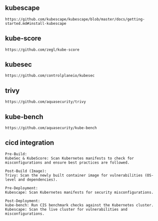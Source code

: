 ## kubescape
    https://github.com/kubescape/kubescape/blob/master/docs/getting-started.md#install-kubescape

## kube-score
    https://github.com/zegl/kube-score

## kubesec
    https://github.com/controlplaneio/kubesec

## trivy
    https://github.com/aquasecurity/trivy

## kube-bench
    https://github.com/aquasecurity/kube-bench

## cicd integration
    Pre-Build:
    KubeSec & KubeScore: Scan Kubernetes manifests to check for misconfigurations and ensure best practices are followed.

    Post-Build (Image):
    Trivy: Scan the newly built container image for vulnerabilities (OS-level and dependencies).

    Pre-Deployment:
    Kubescape: Scan Kubernetes manifests for security misconfigurations.
    
    Post-Deployment:
    kube-bench: Run CIS benchmark checks against the Kubernetes cluster.
    Kubescape: Scan the live cluster for vulnerabilities and misconfigurations.
